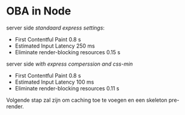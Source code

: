 # OBA in Node

server side <i>standaard express settings</i>:
- First Contentful Paint 0.8 s
- Estimated Input Latency 250 ms
- Eliminate render-blocking resources 0.15 s

server side <i>with express comperssion and css-min</i>
- First Contentful Paint 0.8 s
- Estimated Input Latency 100 ms
- Eliminate render-blocking resources 0.11 s

Volgende stap zal zijn om caching toe te voegen en een skeleton pre-render. 








